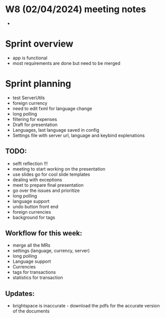 # W8 (02/04/2024) meeting notes
- 
# Sprint overview
- app is functional
- most requirements are done but need to be merged


# Sprint planning
- test ServerUtils
- foreign currency
- need to edit fxml for language change
- long polling
- filtering for expenses
- Draft for presentation
- Languages, last language saved in config
- Settings file with server url, language and keybind explenations

## TODO:
- selft reflection !!!
- meeting to start working on the presentation 
- use slides go for cool slide templates
- dealing with exceptions
- meet to prepare final presentation
- go over the issues and prioritize
- long polling
- language support
- undo button front end
- foreign currencies
- background for tags

## Workflow for this week:
- merge all the MRs
- settings (language, currency, server)
- long polling
- Language support
- Currencies
- tags for transactions
- statistics for transaction

## Updates:
- brightspace is inaccurate - download the pdfs for the accurate version of the documents

